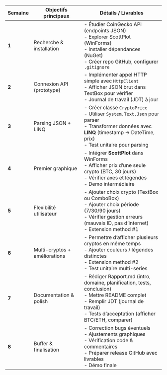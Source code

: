 | Semaine | Objectifs principaux          | Détails / Livrables                                                                                                                                                                            |
| ------- | ----------------------------- | ---------------------------------------------------------------------------------------------------------------------------------------------------------------------------------------------- |
| **1**   | Recherche & installation      | - Étudier CoinGecko API (endpoints JSON)<br>- Explorer ScottPlot (WinForms)<br>- Installer dépendances (NuGet)<br>- Créer repo GitHub, configurer `.gitignore`                                 |
| **2**   | Connexion API (prototype)     | - Implémenter appel HTTP simple avec `HttpClient`<br>- Afficher JSON brut dans TextBox pour vérifier<br>- Journal de travail (JDT) à jour                                                      |
| **3**   | Parsing JSON + LINQ           | - Créer classe `CryptoPrice`<br>- Utiliser `System.Text.Json` pour parser<br>- Transformer données avec **LINQ** (timestamp → DateTime, prix)<br>- Test unitaire pour parsing                  |
| **4**   | Premier graphique             | - Intégrer **ScottPlot** dans WinForms<br>- Afficher prix d’une seule crypto (BTC, 30 jours)<br>- Vérifier axes et légendes<br>- Demo intermédiaire                                            |
| **5**   | Flexibilité utilisateur       | - Ajouter choix crypto (TextBox ou ComboBox)<br>- Ajouter choix période (7/30/90 jours)<br>- Vérifier gestion erreurs (mauvais ID, pas d’internet)<br>- Extension method #1                    |
| **6**   | Multi-cryptos + améliorations | - Permettre d’afficher plusieurs cryptos en même temps<br>- Ajouter couleurs / légendes distinctes<br>- Extension method #2<br>- Test unitaire multi-series                                    |
| **7**   | Documentation & polish        | - Rédiger Rapport.md (intro, domaine, planification, tests, conclusion)<br>- Mettre README complet<br>- Remplir JDT (journal de travail)<br>- Tests d’acceptation (afficher BTC/ETH, comparer) |
| **8**   | Buffer & finalisation         | - Correction bugs éventuels<br>- Ajustements graphiques<br>- Vérification code & commentaires<br>- Préparer release GitHub avec livrables<br>- Démo finale                                     |

